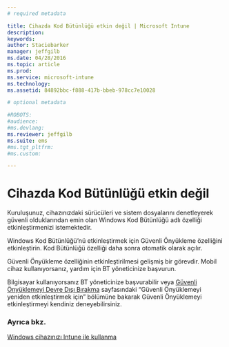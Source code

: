 ```yaml
---
# required metadata

title: Cihazda Kod Bütünlüğü etkin değil | Microsoft Intune
description:
keywords:
author: Staciebarker
manager: jeffgilb
ms.date: 04/28/2016
ms.topic: article
ms.prod:
ms.service: microsoft-intune
ms.technology:
ms.assetid: 84892bbc-f888-417b-bbeb-978cc7e10028

# optional metadata

#ROBOTS:
#audience:
#ms.devlang:
ms.reviewer: jeffgilb
ms.suite: ems
#ms.tgt_pltfrm:
#ms.custom:

---
```



# Cihazda Kod Bütünlüğü etkin değil

Kuruluşunuz, cihazınızdaki sürücüleri ve sistem dosyalarını denetleyerek güvenli olduklarından emin olan Windows Kod Bütünlüğü adlı özelliği etkinleştirmenizi istemektedir. 

Windows Kod Bütünlüğü’nü etkinleştirmek için Güvenli Önyükleme özelliğini etkinleştirin. Kod Bütünlüğü özelliği daha sonra otomatik olarak açılır. 

Güvenli Önyükleme özelliğinin etkinleştirilmesi gelişmiş bir görevdir. Mobil cihaz kullanıyorsanız, yardım için BT yöneticinize başvurun. 

Bilgisayar kullanıyorsanız BT yöneticinize başvurabilir veya [Güvenli Önyüklemeyi Devre Dışı Bırakma](https://msdn.microsoft.com/library/windows/hardware/dn898540(v=vs.85).aspx) sayfasındaki “Güvenli Önyüklemeyi yeniden etkinleştirmek için” bölümüne bakarak Güvenli Önyüklemeyi etkinleştirmeyi kendiniz deneyebilirsiniz.

### Ayrıca bkz.
[Windows cihazınızı Intune ile kullanma](using-your-windows-device-with-intune.md)

<!--HONumber=May16_HO2-->


